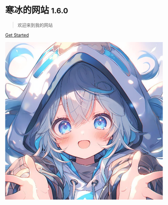 <!-- _coverpage.md -->

# 寒冰的网站 <small>1.6.0</small>

> 欢迎来到我的网站

[Get Started](README)

![](logo.jpg)


